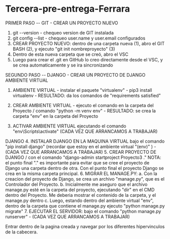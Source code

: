 # Tercera-pre-entrega-Ferrara
PRIMER PASO -- GIT - CREAR UN PROYECTO NUEVO 
1. git --version - chequeo version de GIT instalada
2. git config --list  - chequeo user.name y user.email configurados
3. CREAR PROYECTO NUEVO: dentro de una carpeta nueva (1), abro el GIT BASH (2), y ejecuto "git init nombreproyecto" (3)
4. Dentro de esta nueva carpeta que se creó, abro el VSC
5. Luego para crear el .git en GitHub lo creo directamente desde el VSC, y se crea automaticamente y se ira sincronizando

SEGUNDO PASO -- DJANGO - CREAR UN PROYECTO DE DJANGO 
AMBIENTE VIRTUAL
1. AMBIENTE VIRTUAL - instalar el paquete "virtualenv" - pip3 install virtualenv - RESULTADO: da los comandos de "requirements satisfied"
2. CREAR AMBIENTE VIRTUAL - ejecuto el comando en la carpeta del Proyecto / comando "python -m venv env" - RESULTADO: se crea la carpeta "env" en la carpeta del Proyecto 
	
3. ACTIVAR AMBIENTE VIRTUAL ejecutando el comando "env\Scripts\activate" (CADA VEZ QUE ARRANCAMOS A TRABAJAR)

DJANGO
4. INSTALAR DJANGO EN LA MAQUINA VIRTUAL bajo el comando "pip install django" (recordar que estoy en el ambiente virtual "(env)" ) - (CADA VEZ QUE ARRANCAMOS A TRABAJAR)
5. CREAR PROYECTO DE DJANGO / con el comando "django-admin startproject Proyecto3 ."
	NOTA: el punto final "." es importante para evitar que se cree el proyecto de Django una carpeta dentro de otra. Con el punto final el proyecto Django se crea en la misma carpeta principal.
6. MIGRAR EL MANAGE.PY:
	a. Con la creacion del proyecto de Django, se crea un archivo "manage.py", que es el Controlador del Proyecto. 
	b. Inicialmente me aseguro que el archivo manage.py esté en la carpeta del proyecto, ejecutando "dir" en el CMD dentro del Proyecto. Me deberia mostrar el contenido de la carpeta, y el manage.py dentro
	c. Luego, estando dentro del ambiente virtual "env", dentro de la carpeta que contiene el manage.py ejecuto "python manage.py migrate"
7. EJECUTAR EL SERVIDOR: bajo el comando "python manage.py runserver" - (CADA VEZ QUE ARRANCAMOS A TRABAJAR)


Entrar dentro de la pagina creada y navegar por los diferentes hipervinculos de la cabecera.

